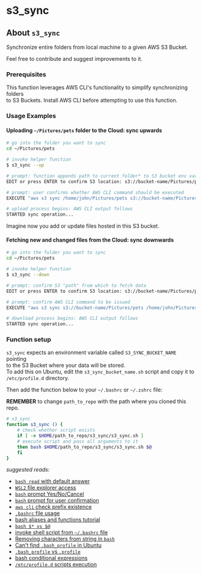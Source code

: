 # s3_sync

## About `s3_sync`  

Synchronize entire folders from local machine to a given AWS S3 Bucket.  

Feel free to contribute and suggest improvements to it.  

### Prerequisites  

This function leverages AWS CLI's functionality to simplify synchronizing folders  
to S3 Buckets. Install AWS CLI before attempting to use this function.  

### Usage Examples

#### Uploading `~/Pictures/pets` folder to the Cloud: sync upwards  

```bash
# go into the folder you want to sync
cd ~/Pictures/pets

# invoke helper function
$ s3_sync --up

# prompt: function appends path to current folder* to S3 bucket env var
EDIT or press ENTER to confirm S3 location: s3://bucket-name/Pictures/pets

# prompt: user confirms whether AWS CLI command should be executed
EXECUTE "aws s3 sync /home/john/Pictures/pets s3://bucket-name/Pictures/pets"? (y/n) 

# upload process begins: AWS CLI output follows
STARTED sync operation...
```

Imagine now you add or update files hosted in this S3 bucket.

#### Fetching new and changed files from the Cloud: sync downwards  

```bash
# go into the folder you want to sync
cd ~/Pictures/pets

# invoke helper function
$ s3_sync --down

# prompt: confirm S3 "path" from which to fetch data
EDIT or press ENTER to confirm S3 location: s3://bucket-name/Pictures/pets

# prompt: confirm AWS CLI command to be issued
EXECUTE "aws s3 sync s3://bucket-name/Pictures/pets /home/john/Pictures/pets"? (y/n) y

# download process begins: AWS CLI output follows
STARTED sync operation...
```

### Function setup  

`s3_sync` expects an environment variable called `S3_SYNC_BUCKET_NAME` pointing  
to the S3 Bucket where your data will be stored.  
To add this on Ubuntu, edit the `s3_sync_bucket_name.sh` script and copy it to  
`/etc/profile.d` directory.  

Then add the function below to your `~/.bashrc` or `~/.zshrc` file:  

**REMEMBER** to change `path_to_repo` with the path where you cloned this repo.

```bash 
# s3_sync  
function s3_sync () {  
    # check whether script exists  
    if [ -e $HOME/path_to_repo/s3_sync/s3_sync.sh ]  
    # execute script and pass all arguments to it  
    then bash $HOME/path_to_repo/s3_sync/s3_sync.sh $@  
    fi  
}
```

*suggested reads:*  

* [`bash read` with default answer](<https://superuser.com/questions/835824/use-read-in-bash-script-with-a-standard-answer>)  
* [`WSL2` file explorer access](<https://devblogs.microsoft.com/commandline/access-linux-filesystems-in-windows-and-wsl-2/>)  
* [`bash` prompt Yes/No/Cancel](<https://stackoverflow.com/questions/226703/how-do-i-prompt-for-yes-no-cancel-input-in-a-linux-shell-script>)  
* [`bash` prompt for user confirmation](<https://stackoverflow.com/questions/1885525/how-do-i-prompt-a-user-for-confirmation-in-bash-script>)  
* [`aws cli` check prefix existence](<https://stackoverflow.com/questions/56961533/is-there-a-way-to-check-if-folder-exists-in-s3-using-aws-cli>)  
* [`.bashrc` file usage](<https://unix.stackexchange.com/questions/129143/what-is-the-purpose-of-bashrc-and-how-does-it-work>)  
* [bash aliases and functions tutorial](<https://opensource.com/article/19/7/bash-aliases>)  
* [`bash $* vs $@`](<https://unix.stackexchange.com/questions/129072/whats-the-difference-between-and>)  
* [invoke shell script from `~/.bashrc` file](<https://askubuntu.com/questions/767842/how-can-i-run-a-shell-script-from-bashrc-file>)  
* [Removing characters from string in `bash`](<https://linuxhint.com/remove_characters_string_bash/>)  
* [Can't find `.bash_profile` in Ubuntu](<https://askubuntu.com/questions/510709/i-cannot-find-bash-profile-in-ubuntu>)  
* [`.bash_profile` vs `.profile`](<https://superuser.com/questions/171035/profile-or-bash-profile>)  
* [bash conditional expressions](<https://www.gnu.org/software/bash/manual/html_node/Bash-Conditional-Expressions.html>)  
* [`/etc/profile.d` scripts execution](<https://serverfault.com/questions/434321/when-are-scripts-inside-etc-profile-d-executed>)